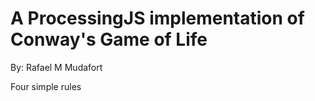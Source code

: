 <h1>A ProcessingJS implementation of Conway's Game of Life</h1>
By: Rafael M Mudafort

Four simple rules
